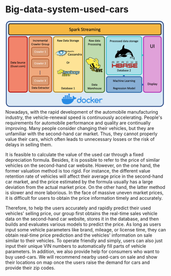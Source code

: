 # Big-data-system-used-cars

![](https://github.com/NIANxxxFAC/Big-Data-System-for-Used-Cars/blob/master/Structure.png)
Nowadays, with the rapid development of the automobile manufacturing industry, the vehicle-renewal speed is continuously accelerating. People's requirements for automobile performance and quality are continually improving. Many people consider changing their vehicles, but they are unfamiliar with the second-hand car market. Thus, they cannot properly value their cars, which often leads to unnecessary losses or the risk of delays in selling them.

It is feasible to calculate the value of the used car through a fixed depreciation formula. Besides, it is possible to refer to the price of similar vehicles on the second-hand car website. However, on the one hand, the former valuation method is too rigid. For instance, the different value retention rate of vehicles will affect their average price in the second-hand car market, and the price estimated by the formula usually has a large deviation from the actual market price. On the other hand, the latter method is slower and more laborious. In the face of massive uneven market prices, it is difficult for users to obtain the price information timely and accurately.

Therefore, to help the users accurately and rapidly predict their used vehicles' selling price, our group first obtains the real-time sales vehicle data on the second-hand car website, stores it in the database, and then builds and evaluates various models to predict the price. As long as users input some vehicle parameters like brand, mileage, or license time, they can obtain real-time price prediction and the vehicles' information on sale similar to their vehicles. To operate friendly and simply, users can also just input their unique VIN numbers to automatically fill parts of vehicle parameters. 
In addition, we also provide help for consumers who want to buy used-cars. We will recommend nearby used-cars on sale and show their locations on map once the users raise the demand for cars and provide their zip codes.


